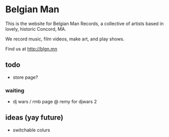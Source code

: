 # Belgian Man

This is the website for Belgian Man Records, a collective of artists based in lovely, historic Concord, MA.

We record music, film videos, make art, and play shows.

Find us at http://blgn.mn

## todo

* store page?

### waiting

* dj wars / rmb page @ remy for djwars 2

## ideas (yay future)

* switchable colurs